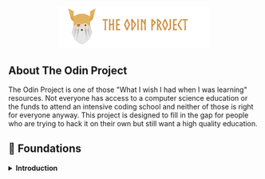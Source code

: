 <p align="center">
  <img src="./public/top-header-h.png" alt="The Odin Project" width="300" />
</p>

## About The Odin Project

The Odin Project is one of those "What I wish I had when I was learning" resources. Not everyone has access to a computer science education or the funds to attend an intensive coding school and neither of those is right for everyone anyway. This project is designed to fill in the gap for people who are trying to hack it on their own but still want a high quality education.

## 🌱 Foundations

<details>
   <summary><strong>Introduction</strong></summary>

- [x] How This Course Will Work
- [x] Introduction to Web Development
- [ ] Motivation and Mindset
- [ ] Asking For Help
- [ ] Join the Odin Community
